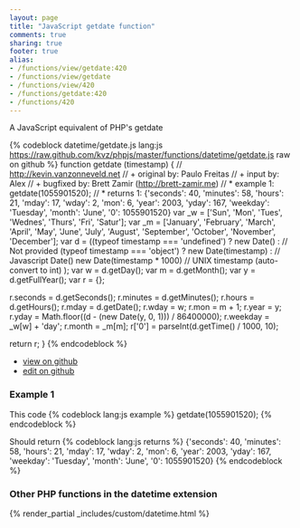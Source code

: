 ```yaml
---
layout: page
title: "JavaScript getdate function"
comments: true
sharing: true
footer: true
alias:
- /functions/view/getdate:420
- /functions/view/getdate
- /functions/view/420
- /functions/getdate:420
- /functions/420
---
```

<!-- Generated by Rakefile:build -->
A JavaScript equivalent of PHP's getdate

{% codeblock datetime/getdate.js lang:js https://raw.github.com/kvz/phpjs/master/functions/datetime/getdate.js raw on github %}
function getdate (timestamp) {
  // http://kevin.vanzonneveld.net
  // +   original by: Paulo Freitas
  // +   input by: Alex
  // +   bugfixed by: Brett Zamir (http://brett-zamir.me)
  // *     example 1: getdate(1055901520);
  // *     returns 1: {'seconds': 40, 'minutes': 58, 'hours': 21, 'mday': 17, 'wday': 2, 'mon': 6, 'year': 2003, 'yday': 167, 'weekday': 'Tuesday', 'month': 'June', '0': 1055901520}
  var _w = ['Sun', 'Mon', 'Tues', 'Wednes', 'Thurs', 'Fri', 'Satur'];
  var _m = ['January', 'February', 'March', 'April', 'May', 'June', 'July', 'August', 'September', 'October', 'November', 'December'];
  var d = ((typeof timestamp === 'undefined') ? new Date() : // Not provided
  (typeof timestamp === 'object') ? new Date(timestamp) : // Javascript Date()
  new Date(timestamp * 1000) // UNIX timestamp (auto-convert to int)
  );
  var w = d.getDay();
  var m = d.getMonth();
  var y = d.getFullYear();
  var r = {};

  r.seconds = d.getSeconds();
  r.minutes = d.getMinutes();
  r.hours = d.getHours();
  r.mday = d.getDate();
  r.wday = w;
  r.mon = m + 1;
  r.year = y;
  r.yday = Math.floor((d - (new Date(y, 0, 1))) / 86400000);
  r.weekday = _w[w] + 'day';
  r.month = _m[m];
  r['0'] = parseInt(d.getTime() / 1000, 10);

  return r;
}
{% endcodeblock %}

 - [view on github](https://github.com/kvz/phpjs/blob/master/functions/datetime/getdate.js)
 - [edit on github](https://github.com/kvz/phpjs/edit/master/functions/datetime/getdate.js)

### Example 1
This code
{% codeblock lang:js example %}
getdate(1055901520);
{% endcodeblock %}

Should return
{% codeblock lang:js returns %}
{'seconds': 40, 'minutes': 58, 'hours': 21, 'mday': 17, 'wday': 2, 'mon': 6, 'year': 2003, 'yday': 167, 'weekday': 'Tuesday', 'month': 'June', '0': 1055901520}
{% endcodeblock %}


### Other PHP functions in the datetime extension
{% render_partial _includes/custom/datetime.html %}
